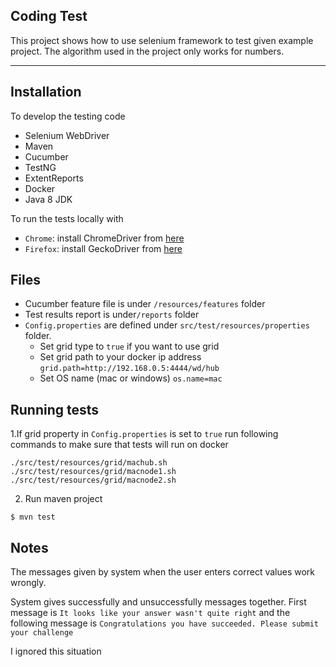 ## Coding Test
This project shows how to use selenium framework to test given example project.
The algorithm used in the project only works for numbers.

---
## Installation
To develop the testing code
- Selenium WebDriver
- Maven
- Cucumber
- TestNG
- ExtentReports 
- Docker 
- Java 8 JDK 

To run the tests locally with 
- `Chrome`: install ChromeDriver from [here](http://chromedriver.chromium.org)
- `Firefox`: install GeckoDriver from [here](https://github.com/mozilla/geckodriver/releases)


## Files

- Cucumber feature file is under `/resources/features` folder
- Test results report is under`/reports` folder
- `Config.properties` are defined under `src/test/resources/properties` folder.
  - Set grid type to `true` if you want to use grid
  - Set grid path to your docker ip address `grid.path=http://192.168.0.5:4444/wd/hub`
  - Set OS name (mac or windows) `os.name=mac`

## Running tests ##
1.If grid property in `Config.properties` is set to `true` run following commands to make sure that tests will run on docker

```console
./src/test/resources/grid/machub.sh
./src/test/resources/grid/macnode1.sh
./src/test/resources/grid/macnode2.sh
```
2. Run maven project

```console
$ mvn test
```

## Notes ##
The messages given by system when the user enters correct values work wrongly.

System gives successfully and unsuccessfully messages together. First message is 
 `It looks like your answer wasn't quite right` and the following message is `Congratulations you have succeeded. Please submit your challenge`

I ignored this situation 
    